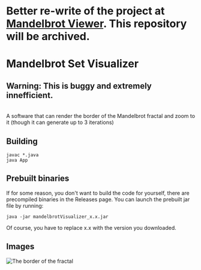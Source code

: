 # Better re-write of the project at [Mandelbrot Viewer](https://github.com/Vitaspiros/mandelbrotViewer). This repository will be archived.

# Mandelbrot Set Visualizer

## Warning: This is buggy and extremely innefficient.<br/> 

<br/>
A software that can render the border of the Mandelbrot fractal and zoom to it (though it can generate up to 3 iterations)
<br/>

## Building
```
javac *.java
java App
```

## Prebuilt binaries
If for some reason, you don't want to build the code for yourself, there are precompiled binaries in the Releases page. You can launch the prebuilt jar file by running: 
```
java -jar mandelbrotVisualizer_x.x.jar
```

Of course, you have to replace x.x with the version you downloaded.

## Images

![The border of the fractal](images/app.png)
